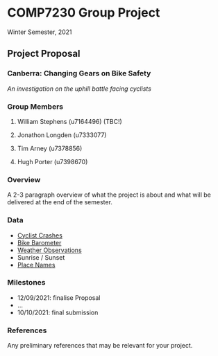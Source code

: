 # COMP7230 Group Project
Winter Semester, 2021

## Project Proposal

### Canberra: Changing Gears on Bike Safety
_An investigation on the uphill battle facing cyclists_

### Group Members

1. William Stephens (u7164496) (TBC!)

2. Jonathon Longden (u7333077)

3. Tim Arney (u7378856)

4. Hugh Porter (u7398670)

### Overview

A 2-3 paragraph overview of what the project is about and what will be delivered at the end of the semester.

### Data

- [Cyclist Crashes](https://www.data.act.gov.au/Justice-Safety-and-Emergency/Cyclist-Crashes/n2kg-qkwj/data)
- [Bike Barometer](https://www.data.act.gov.au/Transport/ACT-Bike-Barometer-MacArthur-Avenue/62sb-92ea)
- [Weather Observations](http://www.bom.gov.au/products/IDN60903/IDN60903.94926.shtml)
- Sunrise / Sunset
- [Place Names](https://placenames.fsdf.org.au/)

### Milestones

- 12/09/2021: finalise Proposal
- ...
- 10/10/2021: final submission

### References

Any preliminary references that may be relevant for your project.
